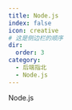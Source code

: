 ```yaml
---
title: Node.js
index: false
icon: creative
# 这是侧边栏的顺序
dir:
  order: 3
category:
  - 后端指北
  - Node.js
---
```


Node.js

